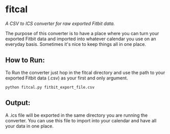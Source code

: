 # fitcal
_A CSV to ICS converter for raw exported Fitbit data._

The purpose of this converter is to have a place where you can turn your exported Fitbit data and imported into whatever calendar you use on an everyday basis. Sometimes it's nice to keep things all in one place. 

## How to Run: 
To Run the converter just hop in the fitcal directory and use the path to your exported Fitbit data (.csv) as your first and only argument. 

```
python fitcal.py fitbit_export_file.csv
```

## Output:
A .ics file will be exported in the same directory you are running the converter. You can use this file to import into your calendar and have all your data in one place.  